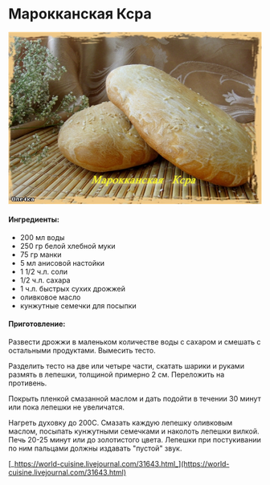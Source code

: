 # Марокканская Ксра

![](../../pics/ltdtwmbqzg_tr98bfwr4_cm6dz4uqip4klmhiqqa6mthfrdtrrhdlaozw455esz97pylakovbp-qfw91tniiru4klfwesuj9mexreht8olw.jpg)

#### Ингредиенты:

* 200 мл воды 
* 250 гр белой хлебной муки 
* 75 гр манки 
* 5 мл анисовой настойки 
* 1 1/2 ч.л. соли 
* 1/2 ч.л. сахара
* 1 ч.л. быстрых сухих дрожжей 
* оливковое масло 
* кунжутные семечки для посыпки

#### Приготовление:

Развести дрожжи в маленьком количестве воды с сахаром и смешать с остальными продуктами. Вымесить тесто. 

Разделить тесто на две или четыре части, скатать шарики и руками размять в лепешки, толщиной примерно 2 см. Переложить на противень. 

Покрыть пленкой смазанной маслом и дать подойти в течении 30 минут или пока лепешки не увеличатся. 

Нагреть духовку до 200С. Смазать каждую лепешку оливковым маслом, посыпать кунжутными семечками и наколоть лепешки вилкой. Печь 20-25 минут или до золотистого цвета. Лепешки при постукивании по ним пальцами должны издавать "пустой" звук.

[_https://world-cuisine.livejournal.com/31643.html_](https://world-cuisine.livejournal.com/31643.html)

